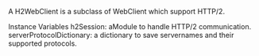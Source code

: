 A H2WebClient is a subclass of WebClient which support HTTP/2.

Instance Variables
	h2Session:		aModule to handle HTTP/2 communication.
	serverProtocolDictionary:		a dictionary to save servernames and their supported protocols. 

